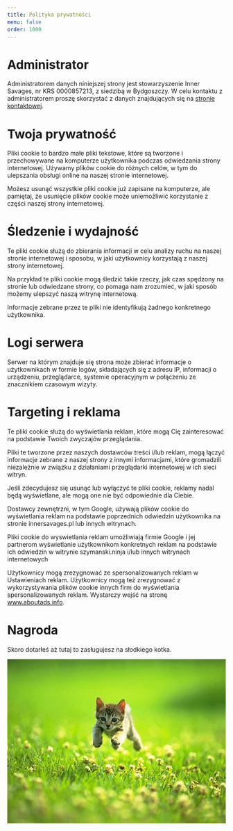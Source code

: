 ```yaml
---
title: Polityka prywatności
menu: false
order: 1000
---
```


<!-- end -->

# Administrator
Administratorem danych niniejszej strony jest stowarzyszenie Inner Savages, nr KRS 0000857213, z siedzibą w Bydgoszczy. 
W celu kontaktu z administratorem proszę skorzystać z danych znajdujących się na [stronie kontaktowej](/contact).

# Twoja prywatność
Pliki cookie to bardzo małe pliki tekstowe, które są tworzone i przechowywane na komputerze użytkownika podczas 
odwiedzania strony internetowej. Używamy plików cookie do różnych celów, w tym do ulepszania obsługi online na naszej 
stronie internetowej.

Możesz usunąć wszystkie pliki cookie już zapisane na komputerze, ale pamiętaj, że usunięcie plików cookie może 
uniemożliwić korzystanie z części naszej strony internetowej.

# Śledzenie i wydajność
Te pliki cookie służą do zbierania informacji w celu analizy ruchu na naszej stronie internetowej i sposobu, w jaki 
użytkownicy korzystają z naszej strony internetowej.

Na przykład te pliki cookie mogą śledzić takie rzeczy, jak czas spędzony na stronie lub odwiedzane strony, co pomaga nam 
zrozumieć, w jaki sposób możemy ulepszyć naszą witrynę internetową.

Informacje zebrane przez te pliki nie identyfikują żadnego konkretnego użytkownika.

# Logi serwera
Serwer na którym znajduje się strona może zbierać informacje o użytkownikach w formie logów, składających się z adresu 
IP, informacji o urządzeniu, przeglądarce, systemie operacyjnym w połączeniu ze znacznikiem czasowym wizyty.

# Targeting i reklama
Te pliki cookie służą do wyświetlania reklam, które mogą Cię zainteresować na podstawie Twoich zwyczajów przeglądania.

Pliki te tworzone przez naszych dostawców treści i/lub reklam, mogą łączyć informacje zebrane z naszej strony z innymi 
informacjami, które gromadzili niezależnie w związku z działaniami przeglądarki internetowej w ich sieci witryn.

Jeśli zdecydujesz się usunąć lub wyłączyć te pliki cookie, reklamy nadal będą wyświetlane, ale mogą one nie być 
odpowiednie dla Ciebie.

Dostawcy zewnętrzni, w tym Google, używają plików cookie do wyświetlania reklam na podstawie poprzednich odwiedzin 
użytkownika na stronie innersavages.pl lub innych witrynach.

Pliki cookie do wyswietlania reklam umożliwiają firmie Google i jej partnerom wyświetlanie użytkownikom konkretnych 
reklam na podstawie ich odwiedzin w witrynie szymanski.ninja i/lub innych witrynach internetowych

Użytkownicy mogą zrezygnować ze spersonalizowanych reklam w Ustawieniach reklam. Użytkownicy mogą też zrezygnować z 
wykorzystywania plików cookie innych firm do wyświetlania spersonalizowanych reklam. Wystarczy wejść na stronę 
www.aboutads.info.

# Nagroda
Skoro dotarłeś aż tutaj to zasługujesz na słodkiego kotka.

![](./cat.jpeg "Słodki kotek") 